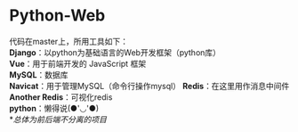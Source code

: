 # Python-Web  
代码在master上，所用工具如下：  
**Django**：以python为基础语言的Web开发框架（python库）  
**Vue**：用于前端开发的 JavaScript 框架  
**MySQL**：数据库  
**Navicat**：用于管理MySQL（命令行操作mysql） 
**Redis**：在这里用作消息中间件  
**Another Redis**：可视化redis  
**python**：懒得说(●'◡'●)  
**总体为前后端不分离的项目*  
